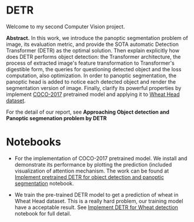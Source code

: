 # DETR 
Welcome to my second Computer Vision project.

**Abstract.** In this work, we introduce the panoptic segmentation problem of image, its evaluation metric, and provide the SOTA automatic Detection Transformer (DETR) as the optimal solution. Then explain explicitly how does DETR performs object detection: the Transformer architecture, the process of extracted image's feature transformation to Transformer's digestible form, the queries for questioning detected object and the loss computation, also optimization. In order to panoptic segmentation, the panoptic head is added to notice each detected object and render the segmentation version of image. Finally, clarify its powerful properties by implement [COCO-2017](https://cocodataset.org/index.htm#download) pretrained model and applying it to [Wheat Head dataset](https://www.kaggle.com/c/global-wheat-detection).

For the detail of our report, see **Approaching Object detection and Panoptic segmenation problem by DETR** 

# Notebooks
+ For the implementation of COCO-2017 pretrained model. We install and demonstrate its performance by plotting the prediction (included visualization of attention mechanism. The work can be found at [Implement pretrained DETR for object detection and panoptic segmentation](https://drive.google.com/file/d/1o__Xh8b2wMNYkwp0m4Rc54iyUp-DBtZv/view?usp=sharing) notebook. 

+ We train the pre-trained DETR model to get a prediction of wheat in Wheat Head dataset. This is a really hard problem, our training model have a acceptable result. See [Implement DETR for Wheat detection](https://drive.google.com/file/d/1E8Bua-BaEf5EE-6VNN3hznHlCLnAOLh6/view?usp=sharing) notebook for full detail.
